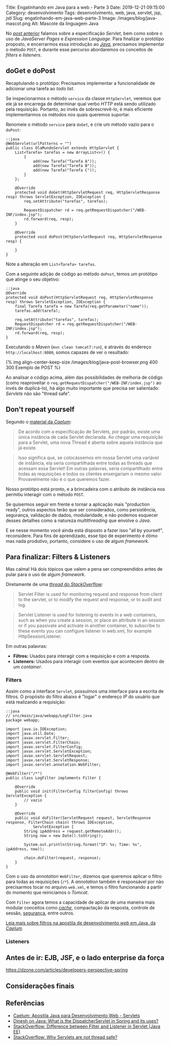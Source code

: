 Title: Engatinhando em Java para a web - Parte 3
Date: 2019-12-21 09:15:00
Category: desenvolvimento
Tags: desenvolvimento, web, java, servlet, jsp, jstl
Slug: engatinhando-em-java-web-parte-3
Image: /images/blog/java-mascot.png
Alt: Mascote da linguagem Java

No [_post_ anterior]({filename}engatinhando-em-java-para-web-parte-2.md "Confira a parte 2") falamos sobre a especificação
_Servlet_, bem como sobre o uso de _JavaServer Pages_ e _Expression Language_.
Para finalizar o protótipo proposto, e encerrarmos essa introdução ao [_Java_]({tag}java "Leia mais sobre Java"),
precisamos implementar o método `POST`, e durante esse percurso abordaremos os conceitos de _filters_ e _listeners_.

<!-- PELICAN_END_SUMMARY -->

## doGet e doPost

Recaptulando o protótipo: Precisamos implementar a funcionalidade de adicionar uma tarefa ao _todo list_.

Se inspecionarmos o método `service` da classe `HttpServlet`, veremos que ele já se encarrega de determinar qual verbo _HTTP_
está sendo utilizado pela requisição. Portanto, ao invés de sobrescrevê-lo, é mais eficiente implementarmos os métodos nos quais
queremos suportar.

Renomeie o método `service` para `doGet`, e crie um método vazio para o `doPost`:

    ::java
    @WebServlet(urlPatterns = "")
    public class OlaMundoServlet extends HttpServlet {
        List<Tarefa> tarefas = new ArrayList<>() {
            {
                add(new Tarefa("Tarefa A"));
                add(new Tarefa("Tarefa B"));
                add(new Tarefa("Tarefa C"));
            }
        };

        @Override
        protected void doGet(HttpServletRequest req, HttpServletResponse resp) throws ServletException, IOException {
            req.setAttribute("tarefas", tarefas);

            RequestDispatcher rd = req.getRequestDispatcher("/WEB-INF/index.jsp");
            rd.forward(req, resp);
        }

        @Override
        protected void doPost(HttpServletRequest req, HttpServletResponse resp) {

        }
    }

Note a alteração em `List<Tarefa> tarefas`.

Com a seguinte adição de código ao método `doPost`, temos um protótipo que atinge o seu objetivo:

    ::java
    @Override
    protected void doPost(HttpServletRequest req, HttpServletResponse resp) throws ServletException, IOException {
        final Tarefa tarefa = new Tarefa(req.getParameter("nome"));
        tarefas.add(tarefa);

        req.setAttribute("tarefas", tarefas);
        RequestDispatcher rd = req.getRequestDispatcher("/WEB-INF/index.jsp");
        rd.forward(req, resp);
    }

Executando o _Maven_ (`mvn clean tomcat7:run`), e através do endereço `http://localhost:8080`, somos capazes de ver o resultado:

{% img align-center-keep-size /images/blog/java-post-browser.png 400 300 Exemplo de POST %}

Ao analisar o código acima, além das possibilidades de melhoria de código (como reaproveitar o
`req.getRequestDispatcher("/WEB-INF/index.jsp")` ao invés de duplicá-lo), há algo muito importante que precisa ser salientado: _Servlets_ não são "thread safe".

## Don't repeat yourself

Segundo o [material da _Caelum_](https://www.caelum.com.br/apostila-java-web/servlets/#uma-nica-instncia-de-cada-servlet "Leia mais na apostila da Caelum"):

> De acordo com a especificação de Servlets, por padrão, existe uma única instância de cada Servlet declarada. Ao chegar
> uma requisição para a Servlet, uma nova Thread é aberta sobre aquela instância que já existe.

> Isso significa que, se colocássemos em nossa Servlet uma variável de instância, ela seria compartilhada entre todas
> as threads que acessam essa Servlet! Em outras palavras, seria compartilhado entre todas as requisições e todos os
> clientes enxergariam o mesmo valor. Provavelmente não é o que queremos fazer.

Nosso protótipo está pronto, e a brincadeira com o atributo de instância nos permitiu interagir com o método `POST`.

Se quisermos seguir em frente e tornar a aplicação mais "production ready", outros
aspectos terão que ser considerados, como persistência, segurança, validação de dados, modularidade, e não podemos esquecer
desses detalhes como a natureza _multithreading_ que envolve o _Java_.

E se nesse momento você ainda está disposto a fazer isso "all by yourself", reconsidere. Para fins de aprendizado,
esse tipo de experimento é ótimo mas nada produtivo, portanto, considere o uso de algum _framework_.

## Para finalizar: Filters & Listeners

Mas calma! Há dois tópicos que valem a pena ser compreendidos antes de pular para o uso de algum _framework_.

Diretamente de uma [_thread_ do _StackOverflow_](https://stackoverflow.com/questions/4720942/difference-between-filter-and-listener-in-servlet-java-ee "Difference between Filter and Listener"):

> Servlet Filter is used for monitoring request and response from client to the servlet, or to modify the request and
> response, or to audit and log.

> Servlet Listener is used for listening to events in a web containers, such as when you create a session, or place an
> attribute in an session or if you passivate and activate in another container, to subscribe to these events you can
> configure listener in web.xml, for example HttpSessionListener.

Em outras palavras:

- **Filtros:** Usados para interagir com a requisição e com a resposta.
- **Listeners:** Usados para interagir com eventos que acontecem dentro de um _container_.

### Filters

Assim como a interface `Servlet`, possuímos uma interface para a escrita de filtros. O propósito do filtro abaixo é
"logar" o endereço _IP_ do usuário que está realizando a requisição:

    ::java
    // src/main/java/webapp/LogFilter.java
    package webapp;

    import java.io.IOException;
    import java.util.Date;
    import javax.servlet.Filter;
    import javax.servlet.FilterChain;
    import javax.servlet.FilterConfig;
    import javax.servlet.ServletException;
    import javax.servlet.ServletRequest;
    import javax.servlet.ServletResponse;
    import javax.servlet.annotation.WebFilter;

    @WebFilter("/*")
    public class LogFilter implements Filter {

        @Override
        public void init(FilterConfig filterConfig) throws ServletException {
            // vazio
        }

        @Override
        public void doFilter(ServletRequest request, ServletResponse response, FilterChain chain) throws IOException,
                ServletException {
            String ipAddress = request.getRemoteAddr();
            String now = new Date().toString();

            System.out.println(String.format("IP: %s; Time: %s", ipAddress, now));

            chain.doFilter(request, response);
        }
    }

Com o uso da _annotation_ `WebFilter`, dizemos que queremos aplicar o filtro para todas as requisições (`/*`). A _annotation_ também é responsável por não precisarmos tocar no arquivo `web.xml`, e temos o filtro funcionando a partir do momento que reiniciamos o _Tomcat_.

Com `Filter` agora temos a capacidade de aplicar de uma maneira mais modular conceitos como [_cache_]({filename}o-cache-e-o-http.md "O cache e o HTTP"), compactação da
resposta, controle de sessão, [segurança]({filename}problemas-comuns-de-seguranca-em-aplicacoes-web.md "Problemas comuns em aplicações web"), entre outros.

[Leia mais sobre filtros na apostila de desenvolvimento _web_ em Java, da _Caelum_](https://www.caelum.com.br/apostila-java-web/recursos-importantes-filtros/ "Recursos importantes: Filtros").

### Listeners

## Antes de ir: EJB, JSF, e o lado enterprise da força

https://dzone.com/articles/developers-perspective-spring

## Considerações finais

## Referências

- [Caelum: Apostila Java para Desenvolvimento Web - Servlets](https://www.caelum.com.br/apostila-java-web/servlets/)
- [Dinesh on Java: What is the DispatcherServlet in Spring and its uses?](https://www.dineshonjava.com/what-is-dispatcherservlet-in-spring-and-its-uses/)
- [StackOverflow: Difference between Filter and Listener in Servlet (Java EE)](https://stackoverflow.com/questions/4720942/difference-between-filter-and-listener-in-servlet-java-ee)
- [StackOverflow: Why Servlets are not thread safe?](https://stackoverflow.com/questions/9555842/why-servlets-are-not-thread-safe)
